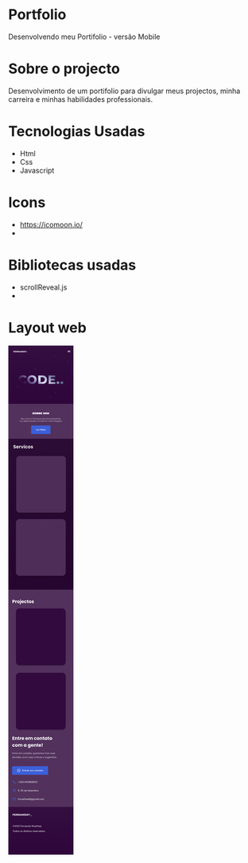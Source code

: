 # Portfolio
 Desenvolvendo meu Portifolio - versão Mobile 


# Sobre o projecto
Desenvolvimento de um portifolio para divulgar meus projectos, minha carreira e minhas habilidades professionais. 

# Tecnologias Usadas
- Html
- Css
- Javascript

# Icons
- https://icomoon.io/
- 
# Bibliotecas usadas
- scrollReveal.js
- 

# Layout web
![Web 1](https://github.com/Muethea/Portfolio/blob/main/Assets/Mobile%20Layout.png)
